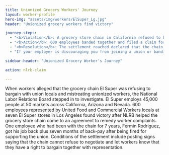 ```yaml
---
title: Unionized Grocery Workers' Journey
layout: worker-profile
hero-img: "assets/img/workers/ElSuper_Lg.jpg"
header: "Unionized grocery workers find victory"

journey-steps:
  - "<b>Violation</b>: A grocery store chain in California refused to bargain with the local union and retaliated against employees who were affiliated with it."
  - "<b>Action</b>: 600 employees banded together and filed a claim for the National Labor Relations Board to investigate."
  - "<b>Resolution</b>: The settlement reached declared that the chain would bargain with the union, post signs about negotiation, and stop retaliating against workers who unionized. Employees like Fermin Rodriguez who had been fired for joining the union were rehired and given back pay."
  - "If your employer is discouraging you from joining a union or banding together with other employees to collectively bargain, let us know about it."

sidebar-header: "Unionized Grocery Worker's Journey"

action: nlrb-claim

---
```


When workers alleged that the grocery chain El Super was refusing to bargain with union locals and mistreating unionized workers, the National Labor Relations Board stepped in to investigate. 
El Super employs 45,000 people at 50 markets across California, Arizona and Nevada. 
600 employees represented by United Food and Commercial Workers locals at seven El Super stores in Los Angeles found victory after NLRB helped the grocery store chain come to an agreement to remedy worker complaints. 
One employee who had been with the chain for 7 years, Fermin Rodriguez, got his job back plus seven months of back-pay after being fired for supporting the union. 
Conditions of the settlement include posting signs saying that the chain cannot refuse to negotiate and let workers know that they have a right to bargain together with representation.
